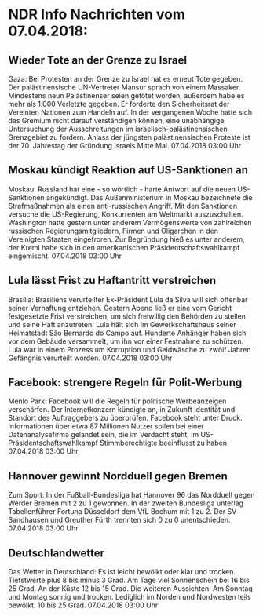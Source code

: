 # NDR Info Nachrichten vom 07.04.2018:


## Wieder Tote an der Grenze zu Israel
Gaza: Bei Protesten an der Grenze zu Israel hat es erneut Tote gegeben. Der palästinensische UN-Vertreter Mansur sprach von einem Massaker. Mindestens neun Palästinenser seien getötet worden, außerdem habe es mehr als 1.000 Verletzte gegeben. Er forderte den Sicherheitsrat der Vereinten Nationen zum Handeln auf. In der vergangenen Woche hatte sich das Gremium nicht darauf verständigen können, eine unabhängige Untersuchung der Ausschreitungen im israelisch-palästinensischen Grenzgebiet zu fordern. Anlass der jüngsten palästinensischen Proteste ist der 70. Jahrestag der Gründung Israels Mitte Mai. 07.04.2018 03:00 Uhr 

## Moskau kündigt Reaktion auf US-Sanktionen an
Moskau: Russland hat eine - so wörtlich - harte Antwort auf die neuen US-Sanktionen angekündigt. Das Außenministerium in Moskau bezeichnete die Strafmaßnahmen als einen anti-russischen Angriff. Mit den Sanktionen versuche die US-Regierung, Konkurrenten am Weltmarkt auszuschalten. Washington hatte gestern unter anderem Vermögenswerte von zahlreichen russischen Regierungsmitgliedern, Firmen und Oligarchen in den Vereinigten Staaten eingefroren. Zur Begründung hieß es unter anderem, der Kreml habe sich in den amerikanischen Präsidentschaftswahlkampf eingemischt. 07.04.2018 03:00 Uhr 

## Lula lässt Frist zu Haftantritt verstreichen
Brasilia:		Brasiliens verurteilter Ex-Präsident Lula da Silva will sich offenbar seiner Verhaftung entziehen. Gestern Abend ließ er eine vom Gericht festgesetzte Frist verstreichen, um sich freiwillig den Behörden zu stellen und seine Haft anzutreten. Lula hält sich im Gewerkschaftshaus seiner Heimatstadt São Bernardo do Campo auf. Hunderte Anhänger haben sich vor dem Gebäude versammelt, um ihn vor einer Festnahme zu schützen. Lula war in einem Prozess um Korruption und Geldwäsche zu zwölf Jahren Gefängnis verurteilt worden. 07.04.2018 03:00 Uhr 

## Facebook: strengere Regeln für Polit-Werbung
Menlo Park: Facebook will die Regeln für politische Werbeanzeigen verschärfen. Der Internetkonzern kündigte an, in Zukunft Identität und Standort des Auftraggebers zu überprüfen. Facebook steht unter Druck. Informationen über etwa 87 Millionen Nutzer sollen bei einer Datenanalysefirma gelandet sein, die im Verdacht steht, im US-Präsidentschaftswahlkampf Stimmberechtigte beeinflusst zu haben. 07.04.2018 03:00 Uhr 

## Hannover gewinnt Nordduell gegen Bremen
Zum Sport: In der Fußball-Bundesliga hat Hannover 96 das Nordduell gegen Werder Bremen mit 2 zu 1 gewonnen. In der zweiten Bundesliga unterlag Tabellenführer Fortuna Düsseldorf dem VfL Bochum mit 1 zu 2. Der SV Sandhausen und Greuther Fürth trennten sich 0 zu 0 unentschieden. 07.04.2018 03:00 Uhr 

## Deutschlandwetter
Das Wetter in Deutschland: Es ist leicht bewölkt oder klar und trocken. Tiefstwerte plus 8 bis minus 3 Grad. Am Tage viel Sonnenschein bei 16 bis 25 Grad. An der Küste 12 bis 15 Grad. Die weiteren Aussichten: Am Sonntag und Montag sonnig und trocken. Lediglich im Norden und Nordwesten teils bewölkt. 10 bis 25 Grad. 07.04.2018 03:00 Uhr 
